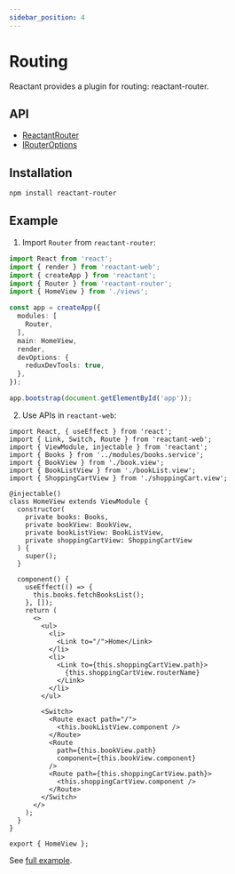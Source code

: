 ```yaml
---
sidebar_position: 4
---
```


# Routing

Reactant provides a plugin for routing: reactant-router.

## API

* [ReactantRouter](../api/reactant-router/classes/Router.md)
* [IRouterOptions](../api/reactant-router/interfaces/IRouterOptions.md)

## Installation

```bash npm2yarn
npm install reactant-router
```

## Example

1. Import `Router` from `reactant-router`:

```ts
import React from 'react';
import { render } from 'reactant-web';
import { createApp } from 'reactant';
import { Router } from 'reactant-router';
import { HomeView } from './views';

const app = createApp({
  modules: [
    Router,
  ],
  main: HomeView,
  render,
  devOptions: {
    reduxDevTools: true,
  },
});

app.bootstrap(document.getElementById('app'));
```

2. Use APIs in `reactant-web`:

```tsx
import React, { useEffect } from 'react';
import { Link, Switch, Route } from 'reactant-web';
import { ViewModule, injectable } from 'reactant';
import { Books } from '../modules/books.service';
import { BookView } from './book.view';
import { BookListView } from './bookList.view';
import { ShoppingCartView } from './shoppingCart.view';

@injectable()
class HomeView extends ViewModule {
  constructor(
    private books: Books,
    private bookView: BookView,
    private bookListView: BookListView,
    private shoppingCartView: ShoppingCartView
  ) {
    super();
  }

  component() {
    useEffect(() => {
      this.books.fetchBooksList();
    }, []);
    return (
      <>
        <ul>
          <li>
            <Link to="/">Home</Link>
          </li>
          <li>
            <Link to={this.shoppingCartView.path}>
              {this.shoppingCartView.routerName}
            </Link>
          </li>
        </ul>

        <Switch>
          <Route exact path="/">
            <this.bookListView.component />
          </Route>
          <Route
            path={this.bookView.path}
            component={this.bookView.component}
          />
          <Route path={this.shoppingCartView.path}>
            <this.shoppingCartView.component />
          </Route>
        </Switch>
      </>
    );
  }
}

export { HomeView };
```

See [full example](https://github.com/unadlib/reactant/tree/master/examples/ts-bookstore).
